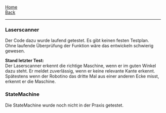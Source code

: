 [Home](home)   
[Back](DokuSolidus)    

----------

### Laserscanner

Der Code dazu wurde laufend getestet. Es gibt keinen festen Testplan. Ohne laufende Überprüfung der Funktion wäre das entwickeln schwierig gewesen.

**Stand letzter Test:**  
Der Laserscanner erkennt die richtige Maschine, wenn er im guten Winkel dazu steht. Er meldet zuverlässig, wenn er keine relevante Kante erkennt. Spätestens wenn der Robotino das dritte Mal aus einer anderen Ecke misst, erkennt er die Maschine.


### StateMachine

Die StateMachine wurde noch nicht in der Praxis getestet.